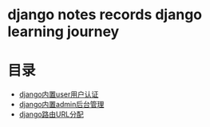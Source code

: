 # django notes records django learning journey

# 目录
* [django内置user用户认证](./auth.md)
* [django内置admin后台管理](./admin.md)
* [django路由URL分配](./urls.md)


